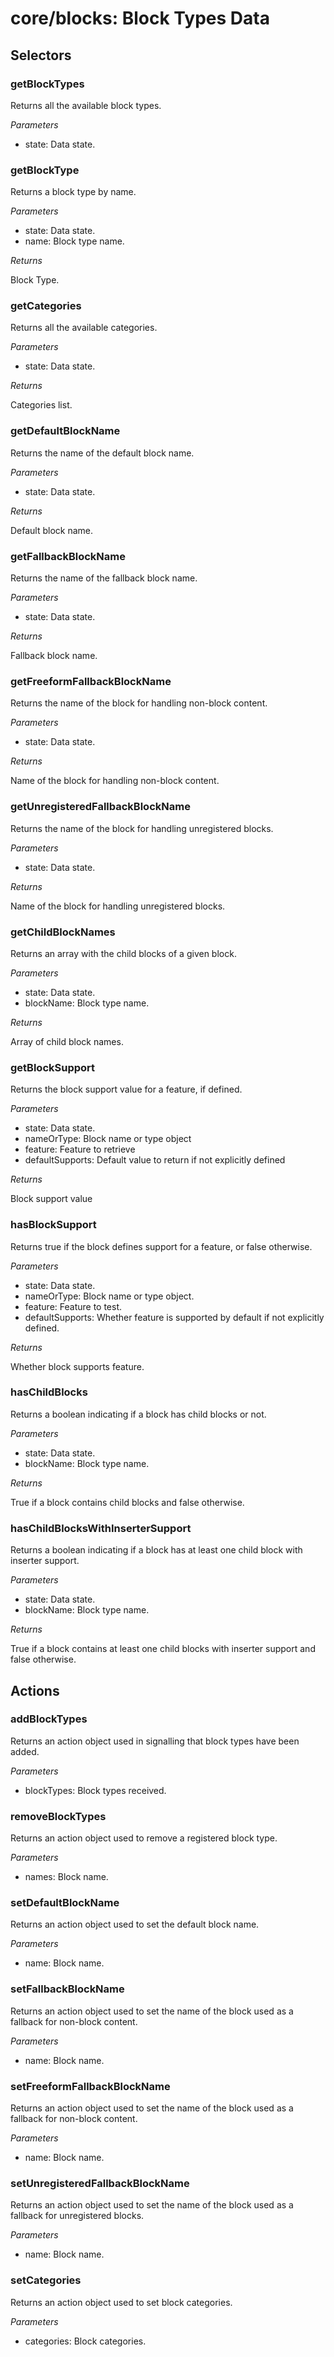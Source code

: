 # **core/blocks**: Block Types Data

## Selectors

### getBlockTypes

Returns all the available block types.

*Parameters*

 * state: Data state.

### getBlockType

Returns a block type by name.

*Parameters*

 * state: Data state.
 * name: Block type name.

*Returns*

Block Type.

### getCategories

Returns all the available categories.

*Parameters*

 * state: Data state.

*Returns*

Categories list.

### getDefaultBlockName

Returns the name of the default block name.

*Parameters*

 * state: Data state.

*Returns*

Default block name.

### getFallbackBlockName

Returns the name of the fallback block name.

*Parameters*

 * state: Data state.

*Returns*

Fallback block name.

### getFreeformFallbackBlockName

Returns the name of the block for handling non-block content.

*Parameters*

 * state: Data state.

*Returns*

Name of the block for handling non-block content.

### getUnregisteredFallbackBlockName

Returns the name of the block for handling unregistered blocks.

*Parameters*

 * state: Data state.

*Returns*

Name of the block for handling unregistered blocks.

### getChildBlockNames

Returns an array with the child blocks of a given block.

*Parameters*

 * state: Data state.
 * blockName: Block type name.

*Returns*

Array of child block names.

### getBlockSupport

Returns the block support value for a feature, if defined.

*Parameters*

 * state: Data state.
 * nameOrType: Block name or type object
 * feature: Feature to retrieve
 * defaultSupports: Default value to return if not
                                          explicitly defined

*Returns*

Block support value

### hasBlockSupport

Returns true if the block defines support for a feature, or false otherwise.

*Parameters*

 * state: Data state.
 * nameOrType: Block name or type object.
 * feature: Feature to test.
 * defaultSupports: Whether feature is supported by
                                         default if not explicitly defined.

*Returns*

Whether block supports feature.

### hasChildBlocks

Returns a boolean indicating if a block has child blocks or not.

*Parameters*

 * state: Data state.
 * blockName: Block type name.

*Returns*

True if a block contains child blocks and false otherwise.

### hasChildBlocksWithInserterSupport

Returns a boolean indicating if a block has at least one child block with inserter support.

*Parameters*

 * state: Data state.
 * blockName: Block type name.

*Returns*

True if a block contains at least one child blocks with inserter support
                  and false otherwise.

## Actions

### addBlockTypes

Returns an action object used in signalling that block types have been added.

*Parameters*

 * blockTypes: Block types received.

### removeBlockTypes

Returns an action object used to remove a registered block type.

*Parameters*

 * names: Block name.

### setDefaultBlockName

Returns an action object used to set the default block name.

*Parameters*

 * name: Block name.

### setFallbackBlockName

Returns an action object used to set the name of the block used as a fallback
for non-block content.

*Parameters*

 * name: Block name.

### setFreeformFallbackBlockName

Returns an action object used to set the name of the block used as a fallback
for non-block content.

*Parameters*

 * name: Block name.

### setUnregisteredFallbackBlockName

Returns an action object used to set the name of the block used as a fallback
for unregistered blocks.

*Parameters*

 * name: Block name.

### setCategories

Returns an action object used to set block categories.

*Parameters*

 * categories: Block categories.